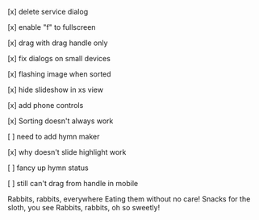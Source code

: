 [x] delete service dialog

[x] enable "f" to fullscreen

[x] drag with drag handle only

[x] fix dialogs on small devices

[x] flashing image when sorted

[x] hide slideshow in xs view

[x] add phone controls

[x] Sorting doesn't always work

[ ] need to add hymn maker

[x] why doesn't slide highlight work

[ ] fancy up hymn status

[ ] still can't drag from handle in mobile

Rabbits, rabbits, everywhere
Eating them without no care!
Snacks for the sloth, you see
Rabbits, rabbits, oh so sweetly!

